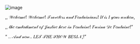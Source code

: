 ![image](https://github.com/user-attachments/assets/6fe9f611-084f-4c65-ba6f-9bc344e6f987)

,, 𝒲𝑒𝓁𝒸𝑜𝓂𝑒! 𝒲𝑒𝓁𝒸𝑜𝓂𝑒! 𝒯𝓇𝒶𝓋𝑒𝓁𝑒𝓇𝓈 𝒶𝓃𝒹 𝐹𝑜𝓃𝓉𝒶𝒾𝓃𝒾𝒶𝓃𝓈! 𝐼𝓉 𝒾𝓈 𝐼 𝓎𝑜𝓊𝓇 𝒶𝓇𝒸𝒽𝑜𝓃, 

,, 𝓉𝒽𝑒 𝑒𝓂𝒷𝑜𝒹𝒾𝓂𝑒𝓃𝓉 𝑜𝒻 𝒥𝓊𝓈𝓉𝒾𝒸𝑒 𝒽𝑒𝓇𝑒 𝒾𝓃 𝐹𝑜𝓃𝓉𝒶𝒾𝓃𝑒! 𝐹𝓊𝓇𝒾𝓃𝒶 𝒟𝑒 𝐹𝑜𝓃𝓉𝒶𝒾𝓃𝑒!”

  “ .. 𝒜𝓃𝒹 𝓃𝑜𝓌.. 𝐿𝐸𝒯 𝒯𝐻𝐸 𝒮𝐻𝒪𝒲 𝐵𝐸𝒢𝐼𝒩,!”
